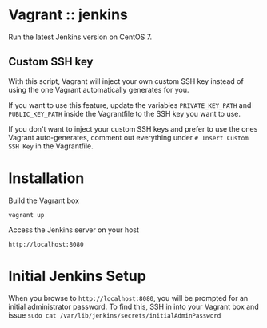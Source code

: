 # Vagrant :: jenkins
Run the latest Jenkins version on CentOS 7.

## Custom SSH key
With this script, Vagrant will inject your own custom SSH key instead of using the one Vagrant automatically generates for you.

If you want to use this feature, update the variables `PRIVATE_KEY_PATH` and `PUBLIC_KEY_PATH` inside the Vagrantfile to the SSH key you want to use.

If you don't want to inject your custom SSH keys and prefer to use the ones Vagrant auto-generates, comment out everything under `# Insert Custom SSH Key` in the Vagrantfile.

# Installation
Build the Vagrant box
```
vagrant up
```
Access the Jenkins server on your host
```
http://localhost:8080
```

# Initial Jenkins Setup
When you browse to `http://localhost:8080`, you will be prompted for an initial administrator password. To find this, SSH in into your Vagrant box and issue `sudo cat /var/lib/jenkins/secrets/initialAdminPassword`

